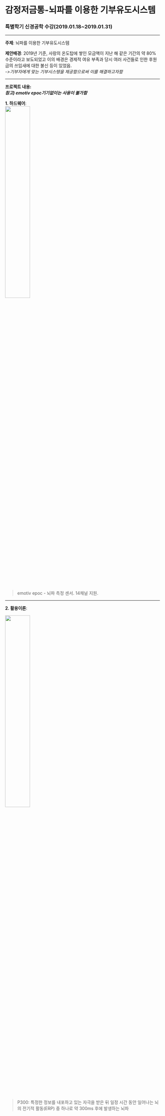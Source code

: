# 감정저금통-뇌파를 이용한 기부유도시스템

### 특별학기 신경공학 수강(2019.01.18~2019.01.31)

----------

__주제__: 뇌파를 이용한 기부유도시스템

__제안배경__: 2019년 기준, 사랑의 온도탑에 쌓인 모금액이 지난 해 같은 기간의 약 80% 수준이라고 보도되었고 이의 배경은  경제적 여유 부족과 당시 여러 사건들로 인한 후원금의 쓰임새에 대한 불신 등이 있었음.             
  _->기부자에게 맞는 기부시스텡을 제공함으로써 이를 해결하고자함_

----------
__프로젝트 내용:__                          
__*참고) emotiv epoc기기없이는 사용이 불가함*__                     

__1. 하드웨어__:                    
<img src="https://user-images.githubusercontent.com/47767202/79405595-da8f3e80-7fcf-11ea-8e63-79c6c278d155.jpeg" width="40%">
> emotiv epoc - 뇌파 측정 센서. 14채널 지원.

-------------

__2. 활용이론__:

<img src="https://user-images.githubusercontent.com/47767202/79638403-fb1deb00-81bf-11ea-9b0a-4e42eecbc1d3.png" width="40%">  

> P300: 특정한 정보를 내포하고 있는 자극을 받은 뒤 일정 시간 동안 일어나는 뇌의 전기적 활동(ERP) 중 하나로 약 300ms 후에 발생하는 뇌파

